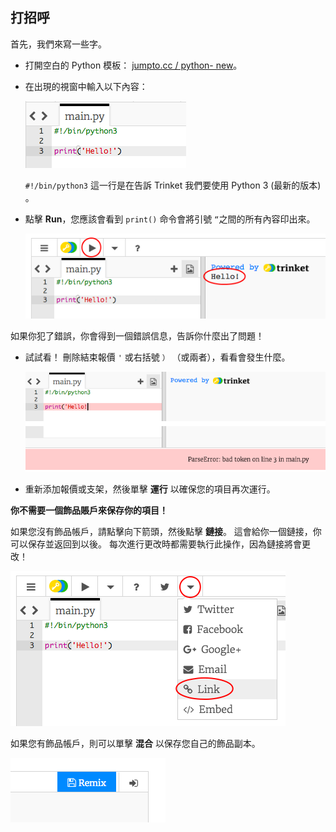 ## 打招呼

首先，我們來寫一些字。

+ 打開空白的 Python 模板： <a href="http://jumpto.cc/python-new" target="_blank">jumpto.cc / python- new</a>。

+ 在出現的視窗中輸入以下內容：
    
    ![截圖](images/me-hi.png)
    
    `#!/bin/python3` 這一行是在告訴 Trinket 我們要使用 Python 3 (最新的版本) 。

+ 點擊 **Run**，您應該會看到 `print()` 命令會將引號 `“`之間的所有內容印出來。
    
    ![截圖](images/me-hi-test.png)

如果你犯了錯誤，你會得到一個錯誤信息，告訴你什麼出了問題！

+ 試試看！ 刪除結束報價 `'` 或右括號 `）` （或兩者），看看會發生什麼。
    
    ![截圖](images/me-syntax.png)

+ 重新添加報價或支架，然後單擊 **運行** 以確保您的項目再次運行。

**你不需要一個飾品賬戶來保存你的項目！**

如果您沒有飾品帳戶，請點擊向下箭頭，然後點擊 **鏈接**。 這會給你一個鏈接，你可以保存並返回到以後。 每次進行更改時都需要執行此操作，因為鏈接將會更改！

![截圖](images/me-link.png)

如果您有飾品帳戶，則可以單擊 **混合** 以保存您自己的飾品副本。

![截圖](images/me-remix.png)